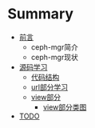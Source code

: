 # Summary

* [前言](README.md)
    * ceph-mgr简介
    * ceph-mgr现状
* [源码学习](chapter1.md)
    * [代码结构](代码结构.md)
    * [url部分学习](url部分学习.md)
    * [view部分](view部分.md)
        * [view部分类图](test.md)
* [TODO](todo.md)

